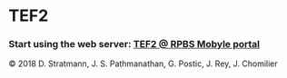 # TEF2
### Start using the web server: [TEF2 @ RPBS Mobyle portal](http://mobyle.rpbs.univ-paris-diderot.fr/cgi-bin/portal.py?form=TEF#forms::TEF "TEF2 web server")





© 2018 D. Stratmann, J. S. Pathmanathan, G. Postic, J. Rey, J. Chomilier
